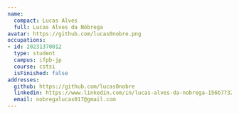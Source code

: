 ```yaml
---
name:
  compact: Lucas Alves
  full: Lucas Alves da Nóbrega
avatar: https://github.com/lucas0nobre.png
occupations:
- id: 20231370012
  type: student
  campus: ifpb-jp
  course: cstsi
  isFinished: false
addresses:
  github: https://github.com/lucas0nobre
  linkedin: https://www.linkedin.com/in/lucas-alves-da-nobrega-156b77326
  email: nobregalucas017@gmail.com
---
```

